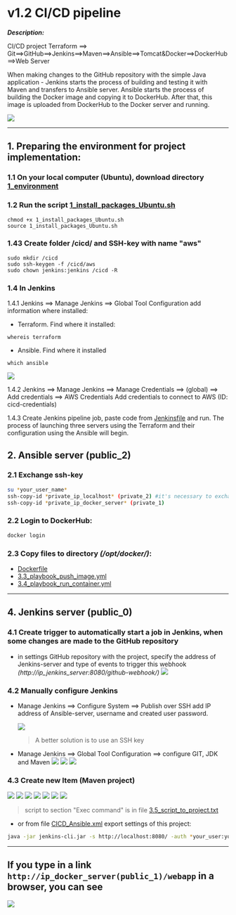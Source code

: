 # v1.2 CI/CD pipeline

**_Description:_**

CI/CD project Terraform ==> Git==>GitHub==>Jenkins==>Maven==>Ansible==>Tomcat&Docker==>DockerHub==>Web Server

When making changes to the GitHub repository with the simple Java application - Jenkins starts the process of building and testing it with Maven and transfers to Ansible server. Ansible starts the process of building the Docker image and copying it to DockerHub. After that, this image is uploaded from DockerHub to the Docker server and running.

![](images/CI-CD-terraform.jpg)

---

## 1. Preparing the environment for project implementation:

### 1.1 On your local computer (Ubuntu), download directory [1_environment](1_environment)

### 1.2 Run the script [1_install_packages_Ubuntu.sh](1_environment/1_install_packages_Ubuntu.sh)

```
chmod +x 1_install_packages_Ubuntu.sh
source 1_install_packages_Ubuntu.sh
```

### 1.43 Create folder /cicd/ and SSH-key with name "aws"

```
sudo mkdir /cicd
sudo ssh-keygen -f /cicd/aws
sudo chown jenkins:jenkins /cicd -R
```

### 1.4 In Jenkins

1.4.1 Jenkins ==> Manage Jenkins ==> Global Tool Configuration add information where installed:

- Terraform. Find where it installed:

```
whereis terraform
```

- Ansible. Find where it installed

```
which ansible
```

![](images/env_jenkins_global.jpg)

1.4.2 Jenkins ==> Manage Jenkins ==> Manage Credentials ==> (global) ==> Add credentials ==> AWS Credentials Add credentials to connect to AWS (ID: cicd-credentials)

1.4.3 Create Jenkins pipeline job, paste code from [Jenkinsfile](1_environment/Jenkinsfile) and run. The process of launching three servers using the Terraform and their configuration using the Ansible will begin.

## 2. Ansible server (public_2)

### 2.1 Exchange ssh-key

```bash
su *your_user_name*
ssh-copy-id *private_ip_localhost* (private_2) #it's necessary to exchange the SSH-key with the local server on behalf of the created user
ssh-copy-id *private_ip_docker_server* (private_1)
```

### 2.2 Login to DockerHub:

```bash
docker login
```

### 2.3 Copy files to directory _(/opt/docker/)_:

- [Dockerfile](3_Ansible/Dockerfile)
- [3.3_playbook_push_image.yml](3_Ansible/3.3_playbook_push_image.yml)
- [3.4_playbook_run_container.yml](3_Ansible/3.4_playbook_run_container.yml)

---

## 4. Jenkins server (public_0)

### 4.1 Create trigger to automatically start a job in Jenkins, when some changes are made to the GitHub repository

- in settings GitHub repository with the project, specify the address of Jenkins-server and type of events to trigger this webhook _(http://ip_jenkins_server:8080/github-webhook/)_
  ![](images\webhook_git.jpg)

### 4.2 Manually configure Jenkins

- Manage Jenkins ==> Configure System ==> Publish over SSH add IP address of Ansible-server, username and created user password.

  ![](images/ansible_ssh.jpg)

  > A better solution is to use an SSH key

- Manage Jenkins ==> Global Tool Configuration ==> configure GIT, JDK and Maven
  ![](images/glob_conf_1.jpg)
  ![](images/glob_conf_2.jpg)
  ![](images/glob_conf_3.jpg)

### 4.3 Create new Item (Maven project)

![](images/project_1.jpg)
![](images/project_2.jpg)
![](images/project_3.jpg)
![](images/project_4.jpg)
![](images/project_5.jpg)
![](images/project_6.jpg)
![](images/project_7.jpg)

> script to section "Exec command" is in file [3.5_script_to_project.txt](3_Ansible\3.5_script_to_project.txt)

- or from file [CICD_Ansible.xml](1_Jenkins/CICD_Ansible.xml) export settings of this project:

```bash
java -jar jenkins-cli.jar -s http://localhost:8080/ -auth *your_user:your_token* -webSocket create-job Ansible_CI_CD < CICD_Ansible.xml)
```

---

## If you type in a link `http://ip_docker_server(public_1)/webapp` in a browser, you can see

![](images/registration_form.jpg)
